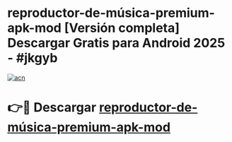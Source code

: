 # reproductor-de-música-premium-apk-mod  [Versión completa] Descargar Gratis para Android 2025 - #jkgyb

[![acn](https://github.com/user-attachments/assets/0f9c940e-d8b0-45ae-aac7-cd30a18b3e1c)](https://apps.freeplayer.one?title=reproductor-de-música-premium-apk-mod&ref=9F)

# 👉🔴 Descargar [reproductor-de-música-premium-apk-mod](https://apps.freeplayer.one?title=reproductor-de-música-premium-apk-mod&ref=9F)